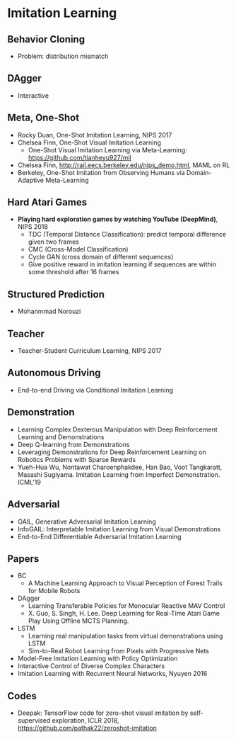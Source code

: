 # Imitation Learning

## Behavior Cloning
- Problem: distribution mismatch

## DAgger
- Interactive

## Meta, One-Shot
- Rocky Duan, One-Shot Imitation Learning, NIPS 2017
- Chelsea Finn, One-Shot Visual Imitation Learning
	- One-Shot Visual Imitation Learning via Meta-Learning: https://github.com/tianheyu927/mil
- Chelsea Finn, http://rail.eecs.berkeley.edu/nips_demo.html, MAML on RL
- Berkeley, One-Shot Imitation from Observing Humans via Domain-Adaptive Meta-Learning

## Hard Atari Games
- **Playing hard exploration games by watching YouTube (DeepMind)**, NIPS 2018
	- TDC (Temporal Distance Classification): predict temporal difference given two frames
	- CMC (Cross-Model Classification)
	- Cycle GAN (cross domain of different sequences)
	- Give positive reward in imitation learning if sequences are within some threshold after 16 frames

## Structured Prediction
- Mohanmmad Norouzi

## Teacher
- Teacher-Student Curriculum Learning, NIPS 2017

## Autonomous Driving
- End-to-end Driving via Conditional Imitation Learning

## Demonstration
- Learning Complex Dexterous Manipulation with Deep Reinforcement Learning and Demonstrations
- Deep Q-learning from Demonstrations
- Leveraging Demonstrations for Deep Reinforcement Learning on Robotics Problems with Sparse Rewards
- Yueh-Hua Wu, Nontawat Charoenphakdee, Han Bao, Voot Tangkaratt, Masashi Sugiyama. Imitation Learning from Imperfect Demonstration. ICML'19

## Adversarial
- GAIL, Generative Adversarial Imitation Learning
- InfoGAIL: Interpretable Imitation Learning from Visual Demonstrations
- End-to-End Differentiable Adversarial Imitation Learning

## Papers
- BC
	- A Machine Learning Approach to Visual Perception of Forest Trails for Mobile Robots
- DAgger
	- Learning Transferable Policies for Monocular Reactive MAV Control
	- X. Guo, S. Singh, H. Lee. Deep Learning for Real-Time Atari Game Play Using Offline MCTS Planning.
- LSTM
	- Learning real manipulation tasks from virtual demonstrations using LSTM
	- Sim-to-Real Robot Learning from Pixels with Progressive Nets
- Model-Free Imitation Learning with Policy Optimization
- Interactive Control of Diverse Complex Characters
- Imitation Learning with Recurrent Neural Networks, Nyuyen 2016 

## Codes
- Deepak: TensorFlow code for zero-shot visual imitation by self-supervised exploration, ICLR 2018, https://github.com/pathak22/zeroshot-imitation